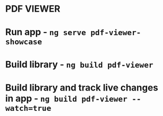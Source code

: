 # PDF VIEWER 

# Run app - `ng serve pdf-viewer-showcase`
# Build library - `ng build pdf-viewer`
# Build library and track live changes in app - `ng build pdf-viewer --watch=true`
